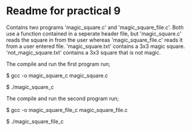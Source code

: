 # Readme for practical 9

Contains two programs 'magic_square.c' and 'magic_square_file.c'. 
Both use a function contained in a seperate header file, but 'magic_square.c' reads the square in from the user whereas 'magic_square_file.c' reads it from a user entered file.
'magic_square.txt' contains a 3x3 magic square. 'not_magic_square.txt' contains a 3x3 square that is not magic.

The compile and run the first program run;

$ gcc -o magic_square_c magic_square.c

$ ./magic_square_c

The compile and run the second program run;

$ gcc -o magic_square_file_c magic_square_file.c

$ ./magic_square_file_c
